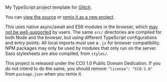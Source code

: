 My TypeScript project template for [Glitch](https://glitch.com).

You can [view the source](https://glitch.com/edit/#!/ts) or
[remix it as a new project](https://glitch.com/edit/#!/remix/ts).

This uses native async/await and ES6 modules in the browser, which [may not be
well-supported](https://www.chromestatus.com/feature/5365692190687232) by 
users. The same `src/` directories are compiled for both Node and the browser,
but using different TypeScript configurations and entry  points. All local 
imports must use a `.js` for browser compatibility. NPM packages may only be
used by modules that only run on the server. Sass stylesheets are also 
compiled, from `styles/`.

This project is released under the CC0 1.0 Public Domain Dedication. If you do
not intend to do the same, you should remove `"license": "CC0-1.0"` from
`package.json` when you remix it.
